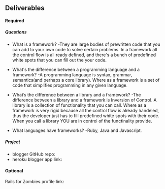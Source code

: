 ## Deliverables
#### Required
##### Questions
- What is a framework?
-They are large bodies of prewritten code that you can add to your own code to solve certain problems. In a framework all the control flow is all ready defined, and there's a bunch of predefined white spots that you can fill out the your code.
 
- What's the difference between a programming language and a framework?
-A programming language is syntax, grammar, semantics(and perhaps a core library). Where as a framework is a set of code that simplifies programming in any given language. 

- What’s the difference between a library and a framework?
-The difference between a library and a framework is Inversion of Control. A library is a collection of functionality that you can call. Where as a framework is very rigid because all the control flow is already handeled, thus the developer just has to fill predefined white spots with their code. When you call a library YOU are in control of the functinality provide. 

- What languages have frameworks?
-Ruby, Java and Javascript.
##### Project
- blogger GitHub repo: 
- heroku blogger app link:

#### Optional
Rails for Zombies profile link:
